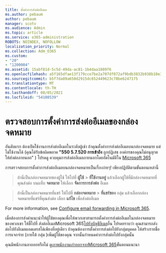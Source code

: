 ```yaml
---
title: ตั้งค่าการส่งต่ออีเมล
ms.author: pebaum
author: pebaum
manager: scotv
ms.audience: Admin
ms.topic: article
ms.service: o365-administration
ROBOTS: NOINDEX, NOFOLLOW
localization_priority: Normal
ms.collection: Adm_O365
ms.custom:
- "20"
- "1200004"
ms.assetid: 15abf81d-5c5d-49da-ac81-1b4daa1809f6
ms.openlocfilehash: a5f165dfae13f179cce7be2a707df072af9bdb3832b938b18e3e023daa756b79
ms.sourcegitcommit: b5f7da89a650d2915dc652449623c78be6247175
ms.translationtype: MT
ms.contentlocale: th-TH
ms.lasthandoff: 08/05/2021
ms.locfileid: "54108539"
---
```

# <a name="check-the-email-forwarding-settings-for-a-mailbox"></a>ตรวจสอบการตั้งค่าการส่งต่ออีเมลของกล่องจดหมาย

อันดับแรก ต้องเปิดใช้งานการส่งต่ออีเมลในระดับผู้เช่า ถ้าคุณตั้งค่าการส่งต่ออีเมลบนกล่องจดหมาย แต่ไม่ใช้งานได้ (คุณได้รับข้อผิดพลาด **"550 5.7.520 การเข้าถึง** ถูกปฏิเสธ องค์กรของคุณไม่อนุญาตให้ส่งต่อภายนอก" ) โปรดดู ควบคุมการส่งต่ออีเมลภายนอกโดยอัตโนมัติใน [Microsoft 365](https://docs.microsoft.com/microsoft-365/security/office-365-security/external-email-forwarding?view=o365-worldwide)

การตรวจสอบการตั้งค่าการส่งต่ออีเมลบนกล่องจดหมายเป็นเรื่องง่ายๆ! เพียงปฏิบัติตามขั้นตอนเหล่านี้
  
> ถ้านี่เป็นกล่องจดหมายของผู้ใช้ ให้ไปที่ **ผู้ใช้** \> **ที่ใช้งานอยู่** แล้วเลือกผู้ใช้ที่มีกล่องจดหมายที่คุณส่งต่อ บนแท็บ **จดหมาย** ให้เลือก **จัดการการส่งต่อ** อีเมล

> ถ้านี่เป็นกล่องจดหมายที่แชร์ ให้ไปที่ **กล่องจดหมาย** \> **ที่แชร์ของ** กลุ่ม แล้วเลือกกล่องจดหมายที่แชร์ที่คุณส่งต่อ เลือก **แก้ไข** เพื่อส่งต่ออีเมล

For more information, see [Configure email forwarding in Microsoft 365](https://docs.microsoft.com/microsoft-365/admin/email/configure-email-forwarding).
  
เมื่อต้องการส่งคําแนะนําให้ผู้ใช้ของคุณเพื่อให้พวกเขาสามารถตั้งค่าการส่งต่ออีเมลในกล่องจดหมายของพวกเขา ให้ชี้ไปที่ ส่งต่ออีเมลMicrosoft 365[ไปยังบัญชีอีเมล](https://support.office.com/article/Forward-email-from-Office-365-to-another-email-account-1ed4ee1e-74f8-4f53-a174-86b748ff6a0e)อื่น โปรดทราบว่า คุณสามารถส่งต่อไปยังอีเมลแอดเดรสได้เพียงที่อยู่เดียว ถ้าคุณต้องการตั้งค่าการส่งต่อไปยังกลุ่มบุคคล ให้สร้างรายชื่อการแจกจ่าย (ภายใต้ กลุ่ม )เพิ่มผู้ใช้ของคุณ จากนั้นกําหนดค่าการส่งต่อไปยังกลุ่มนั้น
  
คุณมีพนักงานลาออกหรือไม่ ดู[เอาพนักงานเก่าออกจากMicrosoft 365](https://docs.microsoft.com/microsoft-365/admin/add-users/remove-former-employee)ขั้นตอนแนะนา